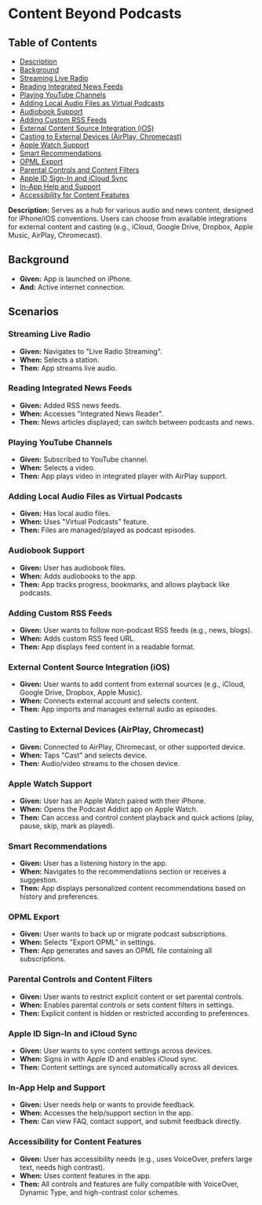 # Content Beyond Podcasts

## Table of Contents
- [Description](#description)
- [Background](#background)
- [Streaming Live Radio](#streaming-live-radio)
- [Reading Integrated News Feeds](#reading-integrated-news-feeds)
- [Playing YouTube Channels](#playing-youtube-channels)
- [Adding Local Audio Files as Virtual Podcasts](#adding-local-audio-files-as-virtual-podcasts)
- [Audiobook Support](#audiobook-support)
- [Adding Custom RSS Feeds](#adding-custom-rss-feeds)
- [External Content Source Integration (iOS)](#external-content-source-integration-ios)
- [Casting to External Devices (AirPlay, Chromecast)](#casting-to-external-devices-airplay-chromecast)
- [Apple Watch Support](#apple-watch-support)
- [Smart Recommendations](#smart-recommendations)
- [OPML Export](#opml-export)
- [Parental Controls and Content Filters](#parental-controls-and-content-filters)
- [Apple ID Sign-In and iCloud Sync](#apple-id-sign-in-and-icloud-sync)
- [In-App Help and Support](#in-app-help-and-support)
- [Accessibility for Content Features](#accessibility-for-content-features)

**Description:** Serves as a hub for various audio and news content, designed for iPhone/iOS conventions. Users can choose from available integrations for external content and casting (e.g., iCloud, Google Drive, Dropbox, Apple Music, AirPlay, Chromecast).

## Background
- **Given:** App is launched on iPhone.
- **And:** Active internet connection.

## Scenarios

### Streaming Live Radio
- **Given:** Navigates to "Live Radio Streaming".
- **When:** Selects a station.
- **Then:** App streams live audio.

### Reading Integrated News Feeds
- **Given:** Added RSS news feeds.
- **When:** Accesses "Integrated News Reader".
- **Then:** News articles displayed; can switch between podcasts and news.

### Playing YouTube Channels
- **Given:** Subscribed to YouTube channel.
- **When:** Selects a video.
- **Then:** App plays video in integrated player with AirPlay support.

### Adding Local Audio Files as Virtual Podcasts
- **Given:** Has local audio files.
- **When:** Uses "Virtual Podcasts" feature.
- **Then:** Files are managed/played as podcast episodes.

### Audiobook Support
- **Given:** User has audiobook files.
- **When:** Adds audiobooks to the app.
- **Then:** App tracks progress, bookmarks, and allows playback like podcasts.

### Adding Custom RSS Feeds
- **Given:** User wants to follow non-podcast RSS feeds (e.g., news, blogs).
- **When:** Adds custom RSS feed URL.
- **Then:** App displays feed content in a readable format.

### External Content Source Integration (iOS)
- **Given:** User wants to add content from external sources (e.g., iCloud, Google Drive, Dropbox, Apple Music).
- **When:** Connects external account and selects content.
- **Then:** App imports and manages external audio as episodes.

### Casting to External Devices (AirPlay, Chromecast)
- **Given:** Connected to AirPlay, Chromecast, or other supported device.
- **When:** Taps "Cast" and selects device.
- **Then:** Audio/video streams to the chosen device.

### Apple Watch Support
- **Given:** User has an Apple Watch paired with their iPhone.
- **When:** Opens the Podcast Addict app on Apple Watch.
- **Then:** Can access and control content playback and quick actions (play, pause, skip, mark as played).

### Smart Recommendations
- **Given:** User has a listening history in the app.
- **When:** Navigates to the recommendations section or receives a suggestion.
- **Then:** App displays personalized content recommendations based on history and preferences.

### OPML Export
- **Given:** User wants to back up or migrate podcast subscriptions.
- **When:** Selects "Export OPML" in settings.
- **Then:** App generates and saves an OPML file containing all subscriptions.

### Parental Controls and Content Filters
- **Given:** User wants to restrict explicit content or set parental controls.
- **When:** Enables parental controls or sets content filters in settings.
- **Then:** Explicit content is hidden or restricted according to preferences.

### Apple ID Sign-In and iCloud Sync
- **Given:** User wants to sync content settings across devices.
- **When:** Signs in with Apple ID and enables iCloud sync.
- **Then:** Content settings are synced automatically across all devices.

### In-App Help and Support
- **Given:** User needs help or wants to provide feedback.
- **When:** Accesses the help/support section in the app.
- **Then:** Can view FAQ, contact support, and submit feedback directly.

### Accessibility for Content Features
- **Given:** User has accessibility needs (e.g., uses VoiceOver, prefers large text, needs high contrast).
- **When:** Uses content features in the app.
- **Then:** All controls and features are fully compatible with VoiceOver, Dynamic Type, and high-contrast color schemes.
